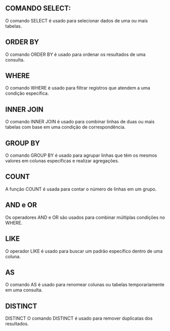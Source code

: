 ## COMANDO SELECT:
O comando SELECT é usado para selecionar dados de uma ou mais tabelas.

## ORDER BY
O comando ORDER BY é usado para ordenar os resultados de uma consulta.

## WHERE
O comando WHERE é usado para filtrar registros que atendem a uma condição específica.

## INNER JOIN
O comando INNER JOIN é usado para combinar linhas de duas ou mais tabelas com base em uma condição de correspondência.

## GROUP BY
O comando GROUP BY é usado para agrupar linhas que têm os mesmos valores em colunas específicas e realizar agregações.

## COUNT
A função COUNT é usada para contar o número de linhas em um grupo.

## AND e OR
Os operadores AND e OR são usados para combinar múltiplas condições no WHERE.

## LIKE
 O operador LIKE é usado para buscar um padrão específico dentro de uma coluna.

## AS
O comando AS é usado para renomear colunas ou tabelas temporariamente em uma consulta.

## DISTINCT
DISTINCT
O comando DISTINCT é usado para remover duplicatas dos resultados.

